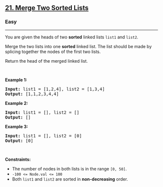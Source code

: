 <h2><a href="https://leetcode.com/problems/merge-two-sorted-lists/">21. Merge Two Sorted Lists</a></h2>
<h3>Easy</h3>
<hr>
<p>You are given the heads of two <strong>sorted</strong> linked lists <code>list1</code> and <code>list2</code>.</p>

<p>Merge the two lists into one <strong>sorted</strong> linked list. The list should be made by splicing together the nodes of the first two lists.</p>

<p>Return the head of the merged linked list.</p>

<p>&nbsp;</p>
<p><strong class="example">Example 1:</strong></p>

<pre>
<strong>Input:</strong> list1 = [1,2,4], list2 = [1,3,4]
<strong>Output:</strong> [1,1,2,3,4,4]
</pre>

<p><strong class="example">Example 2:</strong></p>

<pre>
<strong>Input:</strong> list1 = [], list2 = []
<strong>Output:</strong> []
</pre>

<p><strong class="example">Example 3:</strong></p>

<pre>
<strong>Input:</strong> list1 = [], list2 = [0]
<strong>Output:</strong> [0]
</pre>

<p>&nbsp;</p>
<p><strong>Constraints:</strong></p>

<ul>
	<li>The number of nodes in both lists is in the range <code>[0, 50]</code>.</li>
	<li><code>-100 &lt;= Node.val &lt;= 100</code></li>
	<li>Both <code>list1</code> and <code>list2</code> are sorted in <strong>non-decreasing</strong> order.</li>
</ul>
